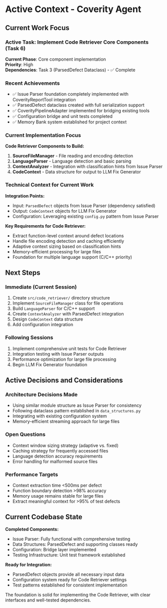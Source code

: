 # Active Context - Coverity Agent

## Current Work Focus

### Active Task: Implement Code Retriever Core Components (Task 6)

**Current Phase**: Core component implementation  
**Priority**: High  
**Dependencies**: Task 3 (ParsedDefect Dataclass) - ✅ Complete

### Recent Achievements
- ✅ Issue Parser foundation completely implemented with CoverityReportTool integration
- ✅ ParsedDefect dataclass created with full serialization support
- ✅ CoverityPipelineAdapter implemented for bridging existing tools
- ✅ Configuration bridge and unit tests completed
- ✅ Memory Bank system established for project context

### Current Implementation Focus

**Code Retriever Components to Build:**
1. **SourceFileManager** - File reading and encoding detection
2. **LanguageParser** - Language detection and basic parsing
3. **ContextAnalyzer** - Integration with classification hints from Issue Parser
4. **CodeContext** - Data structure for output to LLM Fix Generator

### Technical Context for Current Work

**Integration Points:**
- Input: `ParsedDefect` objects from Issue Parser (dependency satisfied)
- Output: `CodeContext` objects for LLM Fix Generator
- Configuration: Leveraging existing `config.py` pattern from Issue Parser

**Key Requirements for Code Retriever:**
- Extract function-level context around defect locations
- Handle file encoding detection and caching efficiently
- Adaptive context sizing based on classification hints
- Memory-efficient processing for large files
- Foundation for multiple language support (C/C++ priority)

## Next Steps

### Immediate (Current Session)
1. Create `src/code_retriever/` directory structure
2. Implement `SourceFileManager` class for file operations
3. Build `LanguageParser` for C/C++ support
4. Create `ContextAnalyzer` with ParsedDefect integration
5. Design `CodeContext` data structure
6. Add configuration integration

### Following Sessions
1. Implement comprehensive unit tests for Code Retriever
2. Integration testing with Issue Parser outputs
3. Performance optimization for large file processing
4. Begin LLM Fix Generator foundation

## Active Decisions and Considerations

### Architecture Decisions Made
- Using similar module structure as Issue Parser for consistency
- Following dataclass pattern established in `data_structures.py`
- Integrating with existing configuration system
- Memory-efficient streaming approach for large files

### Open Questions
- Context window sizing strategy (adaptive vs. fixed)
- Caching strategy for frequently accessed files
- Language detection accuracy requirements
- Error handling for malformed source files

### Performance Targets
- Context extraction time <500ms per defect
- Function boundary detection >98% accuracy
- Memory usage remains stable for large files
- Extract meaningful context for >95% of test defects

## Current Codebase State

**Completed Components:**
- Issue Parser: Fully functional with comprehensive testing
- Data Structures: ParsedDefect and supporting classes ready
- Configuration: Bridge layer implemented
- Testing Infrastructure: Unit test framework established

**Ready for Integration:**
- ParsedDefect objects provide all necessary input data
- Configuration system ready for Code Retriever settings
- Test patterns established for consistent implementation

The foundation is solid for implementing the Code Retriever, with clear interfaces and well-tested dependencies. 